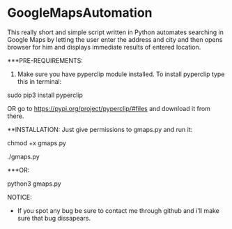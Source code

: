 # GoogleMapsAutomation
This really short and simple script written in Python automates searching in Google Maps by letting the user enter the address and city and then opens browser for him and displays immediate results of entered location.



***PRE-REQUIREMENTS:


1. Make sure you have pyperclip module installed.
To install pyperclip type this in terminal:

sudo pip3 install pyperclip

OR go to https://pypi.org/project/pyperclip/#files and download it from there.


**INSTALLATION:
Just give permissions to gmaps.py and run it:

chmod +x gmaps.py

./gmaps.py

***OR:

python3 gmaps.py

NOTICE:
- If you spot any bug be sure to contact me through github and i'll make sure that bug dissapears.
